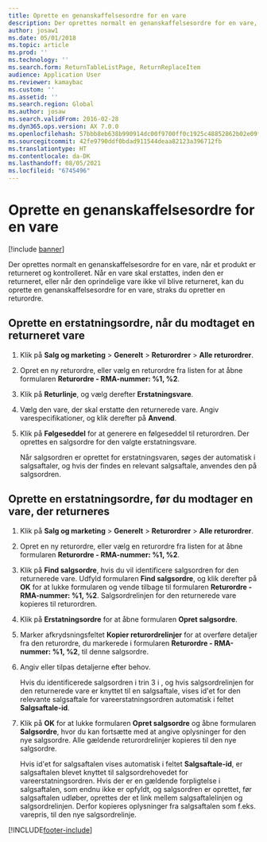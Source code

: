 ```yaml
---
title: Oprette en genanskaffelsesordre for en vare
description: Der oprettes normalt en genanskaffelsesordre for en vare, når et produkt er returneret og kontrolleret.
author: josaw1
ms.date: 05/01/2018
ms.topic: article
ms.prod: ''
ms.technology: ''
ms.search.form: ReturnTableListPage, ReturnReplaceItem
audience: Application User
ms.reviewer: kamaybac
ms.custom: ''
ms.assetid: ''
ms.search.region: Global
ms.author: josaw
ms.search.validFrom: 2016-02-28
ms.dyn365.ops.version: AX 7.0.0
ms.openlocfilehash: 57bbb8eb638b990914dc00f9700ff0c1925c48852862b02e09f3f26415d3e347
ms.sourcegitcommit: 42fe9790ddf0bdad911544deaa82123a396712fb
ms.translationtype: HT
ms.contentlocale: da-DK
ms.lasthandoff: 08/05/2021
ms.locfileid: "6745496"
---
```

# <a name="create-an-item-replacement-order"></a>Oprette en genanskaffelsesordre for en vare 

[!include [banner](../includes/banner.md)]


Der oprettes normalt en genanskaffelsesordre for en vare, når et produkt er returneret og kontrolleret. Når en vare skal erstattes, inden den er returneret, eller når den oprindelige vare ikke vil blive returneret, kan du oprette en genanskaffelsesordre for en vare, straks du opretter en returordre.

## <a name="create-a-replacement-order-after-you-receive-an-item-that-is-returned"></a>Oprette en erstatningsordre, når du modtaget en returneret vare

1.  Klik på **Salg og marketing** \> **Generelt** \> **Returordrer** \> **Alle returordrer**.

2.  Opret en ny returordre, eller vælg en returordre fra listen for at åbne formularen **Returordre - RMA-nummer: %1, %2**.

3.  Klik på **Returlinje**, og vælg derefter **Erstatningsvare**.

4.  Vælg den vare, der skal erstatte den returnerede vare. Angiv varespecifikationer, og klik derefter på **Anvend**.

5.  Klik på **Følgeseddel** for at generere en følgeseddel til returordren. Der oprettes en salgsordre for den valgte erstatningsvare.
    
    Når salgsordren er oprettet for erstatningsvaren, søges der automatisk i salgsaftaler, og hvis der findes en relevant salgsaftale, anvendes den på salgsordren.

## <a name="create-a-replacement-order-before-you-receive-an-item-that-will-be-returned"></a>Oprette en erstatningsordre, før du modtager en vare, der returneres

1.  Klik på **Salg og marketing** \> **Generelt** \> **Returordrer** \> **Alle returordrer**.

2.  Opret en ny returordre, eller vælg en returordre fra listen for at åbne formularen **Returordre - RMA-nummer: %1, %2**.

3.  Klik på **Find salgsordre**, hvis du vil identificere salgsordren for den returnerede vare. Udfyld formularen **Find salgsordre**, og klik derefter på **OK** for at lukke formularen og vende tilbage til formularen **Returordre - RMA-nummer: %1, %2**. Salgsordrelinjen for den returnerede vare kopieres til returordren.

4.  Klik på **Erstatningsordre** for at åbne formularen **Opret salgsordre**.

5.  Marker afkrydsningsfeltet **Kopier returordrelinjer** for at overføre detaljer fra den returordre, du markerede i formularen **Returordre - RMA-nummer: %1, %2**, til denne salgsordre.

6.  Angiv eller tilpas detaljerne efter behov.
    
    Hvis du identificerede salgsordren i trin 3 i , og hvis salgsordrelinjen for den returnerede vare er knyttet til en salgsaftale, vises id'et for den relevante salgsaftale for vareerstatningsordren automatisk i feltet **Salgsaftale-id**.

7.  Klik på **OK** for at lukke formularen **Opret salgsordre** og åbne formularen **Salgsordre**, hvor du kan fortsætte med at angive oplysninger for den nye salgsordre. Alle gældende returordrelinjer kopieres til den nye salgsordre. 
    
    Hvis id'et for salgsaftalen vises automatisk i feltet **Salgsaftale-id**, er salgsaftalen blevet knyttet til salgsordrehovedet for vareerstatningsordren. Hvis der er en gældende forpligtelse i salgsaftalen, som endnu ikke er opfyldt, og salgsordren er oprettet, før salgsaftalen udløber, oprettes der et link mellem salgsaftalelinjen og salgsordrelinjen. Derfor kopieres oplysninger fra salgsaftalen som f.eks. varepris, til den nye salgsordrelinje. 
  




[!INCLUDE[footer-include](../../includes/footer-banner.md)]